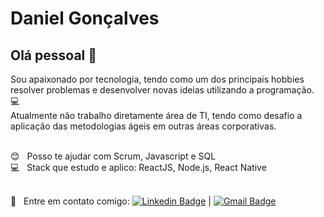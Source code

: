 # Daniel Gonçalves

## Olá pessoal 👋
Sou apaixonado por tecnologia, tendo como um dos principais hobbies resolver problemas e desenvolver novas ideias utilizando a programação. :computer:
 <br/> Atualmente não trabalho diretamente área de TI, tendo como desafio a aplicação das metodologias ágeis em outras áreas corporativas.
 
 <br/> :blush: &nbsp; Posso te ajudar com Scrum, Javascript e SQL
 <br/> :computer: &nbsp; Stack que estudo e aplico: ReactJS, Node.js, React Native
 
 <br/> :email: &nbsp; Entre em contato comigo: [![Linkedin Badge](https://img.shields.io/badge/-DanielGoncalves-blue?style=flat-square&logo=Linkedin&logoColor=white&link=https://www.linkedin.com/in/dsg1407/)](https://www.linkedin.com/in/dsg1407/) 
| 
[![Gmail Badge](https://img.shields.io/badge/-dsg1407@gmail.com-c14438?style=flat-square&logo=Gmail&logoColor=white&link=mailto:dsg1407@gmail.com)](mailto:dsg1407@gmail.com)

<!--
**dsg1407/dsg1407** is a ✨ _special_ ✨ repository because its `README.md` (this file) appears on your GitHub profile.

Here are some ideas to get you started:

- 🔭 I’m currently working on ...
- 🌱 I’m currently learning ...
- 👯 I’m looking to collaborate on ...
- 🤔 I’m looking for help with ...
- 💬 Ask me about ...
- 📫 How to reach me: ...
- 😄 Pronouns: ...
- ⚡ Fun fact: ...
-->
